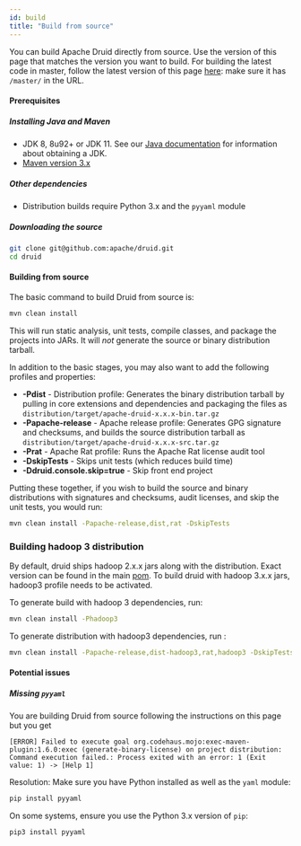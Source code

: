 ```yaml
---
id: build
title: "Build from source"
---
```


<!--
  ~ Licensed to the Apache Software Foundation (ASF) under one
  ~ or more contributor license agreements.  See the NOTICE file
  ~ distributed with this work for additional information
  ~ regarding copyright ownership.  The ASF licenses this file
  ~ to you under the Apache License, Version 2.0 (the
  ~ "License"); you may not use this file except in compliance
  ~ with the License.  You may obtain a copy of the License at
  ~
  ~   http://www.apache.org/licenses/LICENSE-2.0
  ~
  ~ Unless required by applicable law or agreed to in writing,
  ~ software distributed under the License is distributed on an
  ~ "AS IS" BASIS, WITHOUT WARRANTIES OR CONDITIONS OF ANY
  ~ KIND, either express or implied.  See the License for the
  ~ specific language governing permissions and limitations
  ~ under the License.
  -->


You can build Apache Druid directly from source. Use the version of this page
that matches the version you want to build.
For building the latest code in master, follow the latest version of this page
[here](https://github.com/apache/druid/blob/master/docs/development/build.md):
make sure it has `/master/` in the URL.

#### Prerequisites

##### Installing Java and Maven

- JDK 8, 8u92+ or JDK 11. See our [Java documentation](../operations/java.md) for information about obtaining a JDK.
- [Maven version 3.x](http://maven.apache.org/download.cgi)

##### Other dependencies

- Distribution builds require Python 3.x and the `pyyaml` module

##### Downloading the source

```bash
git clone git@github.com:apache/druid.git
cd druid
```

#### Building from source

The basic command to build Druid from source is:

```bash
mvn clean install
```

This will run static analysis, unit tests, compile classes, and package the projects into JARs. It will _not_ generate the source or binary distribution tarball.

In addition to the basic stages, you may also want to add the following profiles and properties:

- **-Pdist** - Distribution profile: Generates the binary distribution tarball by pulling in core extensions and dependencies and packaging the files as `distribution/target/apache-druid-x.x.x-bin.tar.gz`
- **-Papache-release** - Apache release profile: Generates GPG signature and checksums, and builds the source distribution tarball as `distribution/target/apache-druid-x.x.x-src.tar.gz`
- **-Prat** - Apache Rat profile: Runs the Apache Rat license audit tool
- **-DskipTests** - Skips unit tests (which reduces build time)
- **-Ddruid.console.skip=true** - Skip front end project

Putting these together, if you wish to build the source and binary distributions with signatures and checksums, audit licenses, and skip the unit tests, you would run:

```bash
mvn clean install -Papache-release,dist,rat -DskipTests
```

### Building hadoop 3 distribution

By default, druid ships hadoop 2.x.x jars along with the distribution. Exact version can be found in the
main [pom](https://github.com/apache/druid/blob/master/pom.xml). To build druid with hadoop 3.x.x jars, hadoop3 profile
needs to be activated.

To generate build with hadoop 3 dependencies, run:

```bash
mvn clean install -Phadoop3
```

To generate distribution with hadoop3 dependencies, run :

```bash
mvn clean install -Papache-release,dist-hadoop3,rat,hadoop3 -DskipTests 
```

#### Potential issues

##### Missing `pyyaml`

You are building Druid from source following the instructions on this page but you get
```
[ERROR] Failed to execute goal org.codehaus.mojo:exec-maven-plugin:1.6.0:exec (generate-binary-license) on project distribution: Command execution failed.: Process exited with an error: 1 (Exit value: 1) -> [Help 1]
```

Resolution: Make sure you have Python installed as well as the `yaml` module:

```bash
pip install pyyaml
```

On some systems, ensure you use the Python 3.x version of `pip`:

```bash
pip3 install pyyaml
```

